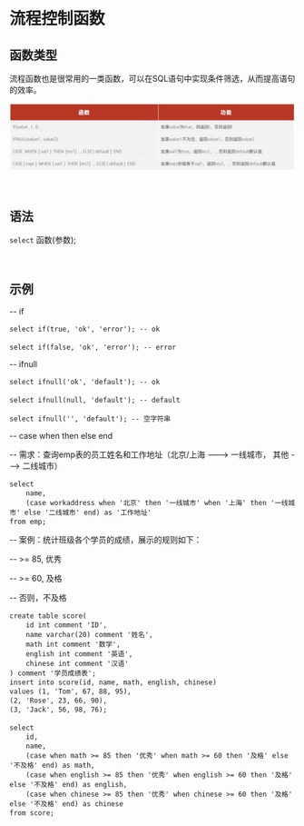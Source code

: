 # 流程控制函数

## 函数类型

流程函数也是很常用的一类函数，可以在SQL语句中实现条件筛选，从而提高语句的效率。

![流程函数](/images/流程函数.png)


<br>

## 语法

`select` 函数(参数);


<br>

## 示例


-- if

    select if(true, 'ok', 'error'); -- ok

    select if(false, 'ok', 'error'); -- error


-- ifnull

    select ifnull('ok', 'default'); -- ok

    select ifnull(null, 'default'); -- default

    select ifnull('', 'default'); -- 空字符串



-- case when then else end

-- 需求：查询emp表的员工姓名和工作地址（北京/上海 ---> 一线城市， 其他 ---> 二线城市）

    select
        name,
        (case workaddress when '北京' then '一线城市' when '上海' then '一线城市' else '二线城市' end) as '工作地址'
    from emp;



-- 案例：统计班级各个学员的成绩，展示的规则如下：

-- >= 85, 优秀

-- >= 60, 及格

-- 否则，不及格


    create table score(
        id int comment 'ID',
        name varchar(20) comment '姓名',
        math int comment '数学',
        english int comment '英语',
        chinese int comment '汉语'
    ) comment '学员成绩表';
    insert into score(id, name, math, english, chinese)
    values (1, 'Tom', 67, 88, 95),
    (2, 'Rose', 23, 66, 90),
    (3, 'Jack', 56, 98, 76);

    select
        id,
        name,
        (case when math >= 85 then '优秀' when math >= 60 then '及格' else '不及格' end) as math,
        (case when english >= 85 then '优秀' when english >= 60 then '及格' else '不及格' end) as english,
        (case when chinese >= 85 then '优秀' when chinese >= 60 then '及格' else '不及格' end) as chinese
    from score;
